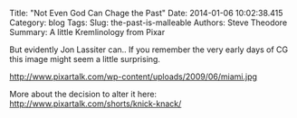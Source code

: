 Title: "Not Even God Can Chage the Past"
Date: 2014-01-06 10:02:38.415
Category: blog
Tags: 
Slug: the-past-is-malleable
Authors: Steve Theodore
Summary: A little Kremlinology from Pixar

But evidently Jon Lassiter can..  If you remember the very early days of CG this image might seem a little surprising.

http://www.pixartalk.com/wp-content/uploads/2009/06/miami.jpg  
  
More about the decision to alter it here: http://www.pixartalk.com/shorts/knick-knack/

